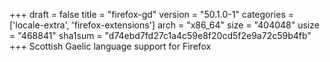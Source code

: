+++
draft = false
title = "firefox-gd"
version = "50.1.0-1"
categories = ['locale-extra', 'firefox-extensions']
arch = "x86_64"
size = "404048"
usize = "468841"
sha1sum = "d74ebd7fd27c1a4c59e8f20cd5f2e9a72c59b4fb"
+++
Scottish Gaelic language support for Firefox